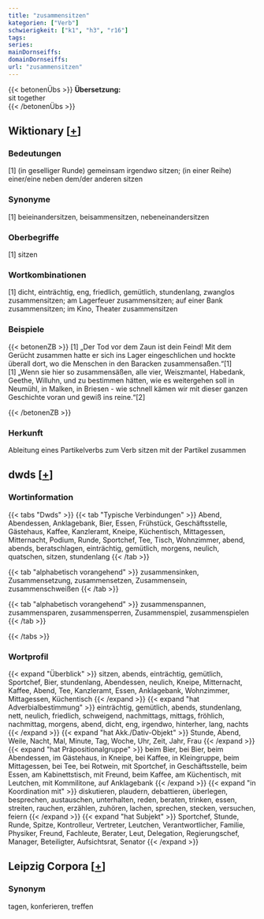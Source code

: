 ```yaml
---
title: "zusammensitzen"
kategorien: ["Verb"]
schwierigkeit: ["k1", "h3", "r16"]
tags:
series:
mainDornseiffs:
domainDornseiffs:
url: "zusammensitzen"
---
```


{{< betonenÜbs >}}
**Übersetzung:**  
sit together  
{{< /betonenÜbs >}}

## Wiktionary [[+](https://de.wiktionary.org/wiki/zusammensitzen)]

### Bedeutungen
[1] (in geselliger Runde) gemeinsam irgendwo sitzen; (in einer Reihe) einer/eine neben dem/der anderen sitzen  

### Synonyme
[1] beieinandersitzen, beisammensitzen, nebeneinandersitzen  

### Oberbegriffe
[1] sitzen  

### Wortkombinationen
[1] dicht, einträchtig, eng, friedlich, gemütlich, stundenlang, zwanglos zusammensitzen; am Lagerfeuer zusammensitzen; auf einer Bank zusammensitzen; im Kino, Theater zusammensitzen  

### Beispiele
{{< betonenZB >}}
[1] „Der Tod vor dem Zaun ist dein Feind! Mit dem Gerücht zusammen hatte er sich ins Lager eingeschlichen und hockte überall dort, wo die Menschen in den Baracken zusammensaßen.“[1]  
[1] „Wenn sie hier so zusammensäßen, alle vier, Weiszmantel, Habedank, Geethe, Willuhn, und zu bestimmen hätten, wie es weitergehen soll in Neumühl, in Malken, in Briesen - wie schnell kämen wir mit dieser ganzen Geschichte voran und gewiß ins reine.“[2]  

{{< /betonenZB >}}
### Herkunft
Ableitung eines Partikelverbs zum Verb sitzen mit der Partikel zusammen  



## dwds [[+](https://www.dwds.de/wb/zusammensitzen)]

### Wortinformation
{{< tabs "Dwds" >}}
{{< tab "Typische Verbindungen" >}}
Abend, Abendessen, Anklagebank, Bier, Essen, Frühstück, Geschäftsstelle, Gästehaus, Kaffee, Kanzleramt, Kneipe, Küchentisch, Mittagessen, Mitternacht, Podium, Runde, Sportchef, Tee, Tisch, Wohnzimmer, abend, abends, beratschlagen, einträchtig, gemütlich, morgens, neulich, quatschen, sitzen, stundenlang
{{< /tab >}}

{{< tab "alphabetisch vorangehend" >}}
zusammensinken, Zusammensetzung, zusammensetzen, Zusammensein, zusammenschweißen
{{< /tab >}}

{{< tab "alphabetisch vorangehend" >}}
zusammenspannen, zusammensparen, zusammensperren, Zusammenspiel, zusammenspielen
{{< /tab >}}

{{< /tabs >}}

### Wortprofil
{{< expand "Überblick" >}} sitzen, abends, einträchtig, gemütlich, Sportchef, Bier, stundenlang, Abendessen, neulich, Kneipe, Mitternacht, Kaffee, Abend, Tee, Kanzleramt, Essen, Anklagebank, Wohnzimmer, Mittagessen, Küchentisch {{< /expand >}}
{{< expand "hat Adverbialbestimmung" >}} einträchtig, gemütlich, abends, stundenlang, nett, neulich, friedlich, schweigend, nachmittags, mittags, fröhlich, nachmittag, morgens, abend, dicht, eng, irgendwo, hinterher, lang, nachts {{< /expand >}}
{{< expand "hat Akk./Dativ-Objekt" >}} Stunde, Abend, Weile, Nacht, Mal, Minute, Tag, Woche, Uhr, Zeit, Jahr, Frau {{< /expand >}}
{{< expand "hat Präpositionalgruppe" >}} beim Bier, bei Bier, beim Abendessen, im Gästehaus, in Kneipe, bei Kaffee, in Kleingruppe, beim Mittagessen, bei Tee, bei Rotwein, mit Sportchef, in Geschäftsstelle, beim Essen, am Kabinettstisch, mit Freund, beim Kaffee, am Küchentisch, mit Leutchen, mit Kommilitone, auf Anklagebank {{< /expand >}}
{{< expand "in Koordination mit" >}} diskutieren, plaudern, debattieren, überlegen, besprechen, austauschen, unterhalten, reden, beraten, trinken, essen, streiten, rauchen, erzählen, zuhören, lachen, sprechen, stecken, versuchen, feiern {{< /expand >}}
{{< expand "hat Subjekt" >}} Sportchef, Stunde, Runde, Spitze, Kontrolleur, Vertreter, Leutchen, Verantwortlicher, Familie, Physiker, Freund, Fachleute, Berater, Leut, Delegation, Regierungschef, Manager, Beteiligter, Aufsichtsrat, Senator {{< /expand >}}

## Leipzig Corpora [[+](https://corpora.uni-leipzig.de/en/res?word=zusammensitzen&corpusId=deu_newscrawl-public_2018)]


### Synonym
tagen, konferieren, treffen

